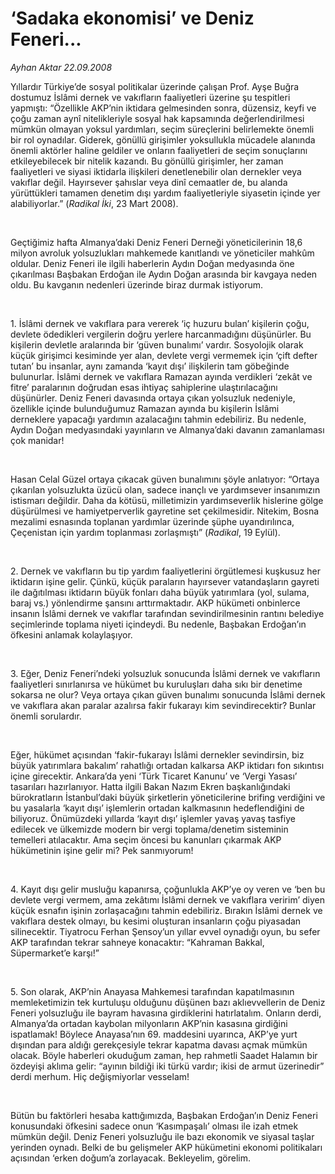 # ‘Sadaka ekonomisi’ ve Deniz Feneri...

*Ayhan Aktar 22.09.2008*

<div class="taraf_structure_2col_1zq">
<div class="margen_n">



 <p></p><p>Yıllardır Türkiye’de sosyal politikalar üzerinde çalışan Prof. Ayşe Buğra dostumuz İslâmi dernek ve vakıfların faaliyetleri üzerine şu tespitleri yapmıştı: “Özellikle AKP’nin iktidara gelmesinden sonra, düzensiz, keyfi ve çoğu zaman aynî nitelikleriyle sosyal hak kapsamında değerlendirilmesi mümkün olmayan yoksul yardımları, seçim süreçlerini belirlemekte önemli bir rol oynadılar. Giderek, gönüllü girişimler yoksullukla mücadele alanında önemli aktörler haline geldiler ve onların faaliyetleri de seçim sonuçlarını etkileyebilecek bir nitelik kazandı. Bu gönüllü girişimler, her zaman faaliyetleri ve siyasi iktidarla ilişkileri denetlenebilir olan dernekler veya vakıflar değil. Hayırsever şahıslar veya dinî cemaatler de, bu alanda yürüttükleri tamamen denetim dışı yardım faaliyetleriyle siyasetin içinde yer alabiliyorlar.” (<i>Radikal İki</i>, 23 Mart 2008).</p><br/>
<p>Geçtiğimiz hafta Almanya’daki Deniz Feneri Derneği yöneticilerinin 18,6 milyon avroluk yolsuzlukları mahkemede kanıtlandı ve yöneticiler mahkûm oldular. Deniz Feneri ile ilgili haberlerin Aydın Doğan medyasında öne çıkarılması Başbakan Erdoğan ile Aydın Doğan arasında bir kavgaya neden oldu. Bu kavganın nedenleri üzerinde biraz durmak istiyorum.</p><br/>
<p>1. İslâmi dernek ve vakıflara para vererek ‘iç huzuru bulan’ kişilerin çoğu, devlete ödedikleri vergilerin doğru yerlere harcanmadığını düşünürler. Bu kişilerin devletle aralarında bir ‘güven bunalımı’ vardır. Sosyolojik olarak küçük girişimci kesiminde yer alan, devlete vergi vermemek için ‘çift defter tutan’ bu insanlar, aynı zamanda ‘kayıt dışı’ ilişkilerin tam göbeğinde bulunurlar. İslâmi dernek ve vakıflara Ramazan ayında verdikleri ‘zekât ve fitre’ paralarının doğrudan esas ihtiyaç sahiplerine ulaştırılacağını düşünürler. Deniz Feneri davasında ortaya çıkan yolsuzluk nedeniyle, özellikle içinde bulunduğumuz Ramazan ayında bu kişilerin İslâmi derneklere yapacağı yardımın azalacağını tahmin edebiliriz. Bu nedenle, Aydın Doğan medyasındaki yayınların ve Almanya’daki davanın zamanlaması çok manidar!</p><br/>
<p>Hasan Celal Güzel ortaya çıkacak güven bunalımını şöyle anlatıyor: “Ortaya çıkarılan yolsuzlukta üzücü olan, sadece inançlı ve yardımsever insanımızın istismarı değildir. Daha da kötüsü, milletimizin yardımseverlik hislerine gölge düşürülmesi ve hamiyetperverlik gayretine set çekilmesidir. Nitekim, Bosna mezalimi esnasında toplanan yardımlar üzerinde şüphe uyandırılınca, Çeçenistan için yardım toplanması zorlaşmıştı” (<i>Radikal</i>, 19 Eylül).</p><br/>
<p>2. Dernek ve vakıfların bu tip yardım faaliyetlerini örgütlemesi kuşkusuz her iktidarın işine gelir. Çünkü, küçük paraların hayırsever vatandaşların gayreti ile dağıtılması iktidarın büyük fonları daha büyük yatırımlara (yol, sulama, baraj vs.) yönlendirme şansını arttırmaktadır. AKP hükümeti onbinlerce insanın İslâmi dernek ve vakıflar tarafından sevindirilmesinin rantını belediye seçimlerinde toplama niyeti içindeydi. Bu nedenle, Başbakan Erdoğan’ın öfkesini anlamak kolaylaşıyor.</p><br/>
<p>3. Eğer, Deniz Feneri’ndeki yolsuzluk sonucunda İslâmi dernek ve vakıfların faaliyetleri sınırlanırsa ve hükümet bu kuruluşları daha sıkı bir denetime sokarsa ne olur? Veya ortaya çıkan güven bunalımı sonucunda İslâmi dernek ve vakıflara akan paralar azalırsa fakir fukarayı kim sevindirecektir? Bunlar önemli sorulardır. </p><br/>
<p>Eğer, hükümet açısından ‘fakir-fukarayı İslâmi dernekler sevindirsin, biz büyük yatırımlara bakalım’ rahatlığı ortadan kalkarsa AKP iktidarı fon sıkıntısı içine girecektir. Ankara’da yeni ‘Türk Ticaret Kanunu’ ve ‘Vergi Yasası’ tasarıları hazırlanıyor. Hatta ilgili Bakan Nazım Ekren başkanlığındaki bürokratların İstanbul’daki büyük şirketlerin yöneticilerine brifing verdiğini ve bu yasalarla ‘kayıt dışı’ işlemlerin ortadan kalkmasının hedeflendiğini de biliyoruz. Önümüzdeki yıllarda ‘kayıt dışı’ işlemler yavaş yavaş tasfiye edilecek ve ülkemizde modern bir vergi toplama/denetim sisteminin temelleri atılacaktır. Ama seçim öncesi bu kanunları çıkarmak AKP hükümetinin işine gelir mi? Pek sanmıyorum!</p><br/>
<p>4. Kayıt dışı gelir musluğu kapanırsa, çoğunlukla AKP’ye oy veren ve ‘ben bu devlete vergi vermem, ama zekâtımı İslâmi dernek ve vakıflara veririm’ diyen küçük esnafın işinin zorlaşacağını tahmin edebiliriz. Bırakın İslâmi dernek ve vakıflara destek olmayı, bu kesimi oluşturan insanların çoğu piyasadan silinecektir. Tiyatrocu Ferhan Şensoy’un yıllar evvel oynadığı oyun, bu sefer AKP tarafından tekrar sahneye konacaktır: “Kahraman Bakkal, Süpermarket’e karşı!” </p><br/>
<p>5. Son olarak, AKP’nin Anayasa Mahkemesi tarafından kapatılmasının memleketimizin tek kurtuluşu olduğunu düşünen bazı aklıevvellerin de Deniz Feneri yolsuzluğu ile bayram havasına girdiklerini hatırlatalım. Onların derdi, Almanya’da ortadan kaybolan milyonların AKP’nin kasasına girdiğini ispatlamak! Böylece Anayasa’nın 69. maddesini uyarınca, AKP’ye yurt dışından para aldığı gerekçesiyle tekrar kapatma davası açmak mümkün olacak. Böyle haberleri okuduğum zaman, hep rahmetli Saadet Halamın bir özdeyişi aklıma gelir: “ayının bildiği iki türkü vardır; ikisi de armut üzerinedir” derdi merhum. Hiç değişmiyorlar vesselam!</p><br/>
<p>Bütün bu faktörleri hesaba kattığımızda, Başbakan Erdoğan’ın Deniz Feneri konusundaki öfkesini sadece onun ‘Kasımpaşalı’ olması ile izah etmek mümkün değil. Deniz Feneri yolsuzluğu ile bazı ekonomik ve siyasal taşlar yerinden oynadı. Belki de bu gelişmeler AKP hükümetini ekonomi politikaları açısından ‘erken doğum’a zorlayacak. Bekleyelim, görelim.</p>

<br/>


<div id="taraf_not">
</div>

</div>


</div>

